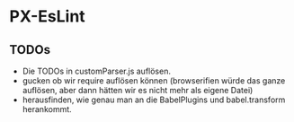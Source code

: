 # PX-EsLint

## TODOs
* Die TODOs in customParser.js auflösen.
* gucken ob wir require auflösen können (browserifien würde das ganze auflösen, aber dann hätten wir es nicht mehr
 als eigene Datei)
* herausfinden, wie genau man an die BabelPlugins und babel.transform herankommt.

